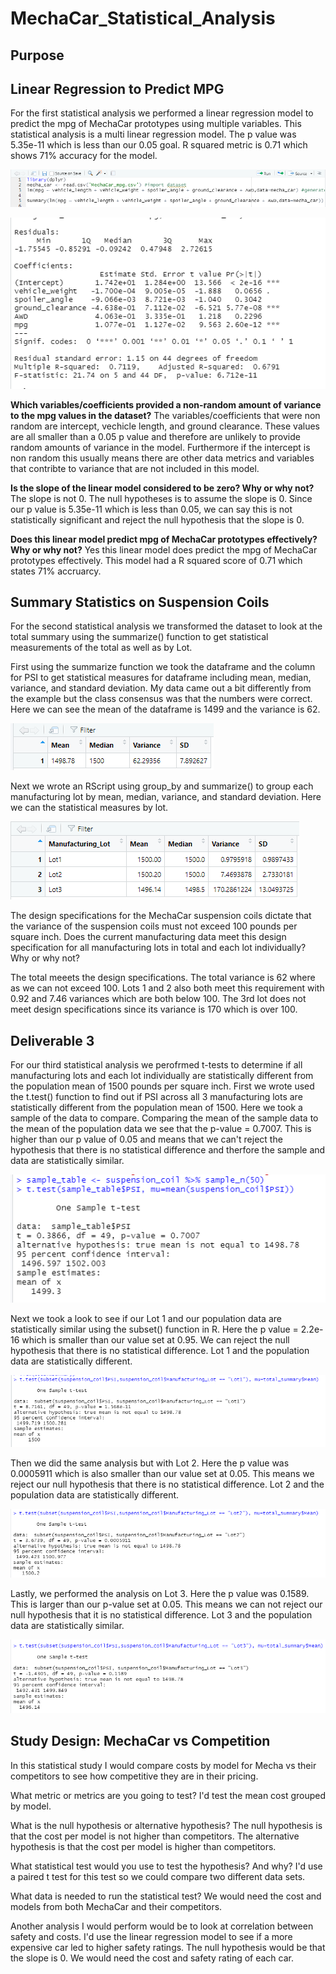 # MechaCar_Statistical_Analysis

## Purpose

## Linear Regression to Predict MPG
For the first statistical analysis we performed a linear regression model to predict the mpg of MechaCar prototypes using multiple variables. This statistical analysis is a multi linear regression model. The p value was 5.35e-11 which is less than our 0.05 goal. R squared metric is 0.71 which shows 71% accuracy for the model.

![](challenge1code.PNG)

![](Challenge1.PNG)

**Which variables/coefficients provided a non-random amount of variance to the mpg values in the dataset?**
The variables/coefficients that were non random are intercept, vechicle length, and ground clearance. These values are all smaller than a 0.05 p value and therefore are unlikely to provide random amounts of variance in the model. Furthermore if the intercept is non random this usually means there are other data metrics and variables that contribte to variance that are not included in this model. 

**Is the slope of the linear model considered to be zero? Why or why not?**
The slope is not 0. The null hypotheses is to assume the slope is 0.  Since our p value is 5.35e-11 which is less than 0.05, we can say this is not statistically significant and reject the null hypothesis that the slope is 0. 

**Does this linear model predict mpg of MechaCar prototypes effectively? Why or why not?**
Yes this linear model does predict the mpg of MechaCar prototypes effectively. This model had a R squared score of 0.71 which states 71% accruarcy. 

 
## Summary Statistics on Suspension Coils
For the second statistical analysis we transformed the dataset to look at the total summary using the summarize() function to get statistical measurements of the total as well as by Lot. 

First using the summarize function we took the dataframe and the column for PSI to get statistical measures for dataframe including mean, median, variance, and standard deviation. My data came out a bit differently from the example but the class consensus was that the numbers were correct.  Here we can see the mean of the dataframe is 1499 and the variance is 62. 

![](total_summary.PNG)

Next we wrote an RScript using group_by and summarize() to group each manufacturing lot by mean, median, variance, and standard deviation. Here we can the statistical measures by lot. 

![](lot_summary.PNG)

The design specifications for the MechaCar suspension coils dictate that the variance of the suspension coils must not exceed 100 pounds per square inch. Does the current manufacturing data meet this design specification for all manufacturing lots in total and each lot individually? Why or why not?

The total meeets the design specifications. The total variance is 62 where as we can not exceed 100.  Lots 1 and 2 also both meet this requirement with 0.92 and 7.46 variances which are both below 100. The 3rd lot does not meet design specifications since its variance is 170 which is over 100.

## Deliverable 3
For our third statistical analysis we perofrmed t-tests to determine if all manufacturing lots and each lot individually are statistically different from the population mean of 1500 pounds per square inch. First we wrote used the t.test() function to find out if PSI across all 3 manufacturing lots are statistically different from the population mean of 1500. Here we took a sample of the data to compare. Comparing the mean of the sample data to the mean of the population data we see that the p-value = 0.7007. This is higher than our p value of 0.05 and means that we can't reject the hypothesis that there is no statistical difference and therfore the sample and data are statistically similar. 

![](ttest.PNG)

Next we took a look to see if our Lot 1 and our population data are statistically similar using the subset() function in R.  Here the p value = 2.2e-16 which is smaller than our value set at 0.95. We can reject the null hypothesis that there is no statistical difference. Lot 1 and the population data are statistically different.

![](ttestlot1.PNG)

Then we did the same analysis but with Lot 2. Here the p value was 0.0005911 which is also smaller than our value set at 0.05. This means we reject our null hypothesis that there is no statistical difference. Lot 2 and the population data are statistically different. 

![](ttestlot2.PNG)

Lastly, we performed the analysis on Lot 3. Here the p value was 0.1589. This is larger than our p-value set at 0.05. This means we can not reject our null hypothesis that it is no statistical difference. Lot 3 and the population data are statistically similar. 

![](ttestlot3.PNG)


## Study Design: MechaCar vs Competition

In this statistical study I would compare costs by model for Mecha vs their competitors to see how competitive they are in their pricing. 

What metric or metrics are you going to test?
I'd test the mean cost grouped by model.

What is the null hypothesis or alternative hypothesis?
The null hypothesis is that the cost per model is not higher than competitors. The alternative hypothesis is that the cost per model is higher than competitors.

What statistical test would you use to test the hypothesis? And why?
I'd use a paired t test for this test so we could compare two different data sets.

What data is needed to run the statistical test?
We would need the cost and models from both MechaCar and their competitors. 

Another analysis I would perform would be to look at correlation between safety and costs. I'd use the linear regression model to see if a more expensive car led to higher safety ratings. The null hypothesis would be that the slope is 0. We would need the cost and safety rating of each car. 

